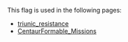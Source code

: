 This flag is used in the following pages:
 - [triunic_resistance](../events/triunic_resistance.md)
 - [CentaurFormable_Missions](../missions/CentaurFormable_Missions.md)
